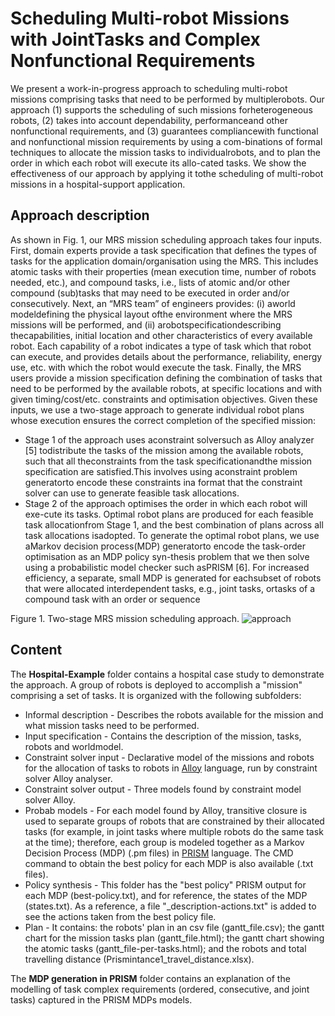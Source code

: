 # Scheduling Multi-robot Missions with JointTasks and Complex Nonfunctional Requirements

We present a work-in-progress approach to scheduling multi-robot missions comprising tasks that need to be performed by multiplerobots. Our approach (1) supports the scheduling of such missions forheterogeneous robots, (2) takes into account dependability, performanceand  other  nonfunctional  requirements,  and  (3)  guarantees  compliancewith functional and nonfunctional mission requirements by using a com-binations of formal techniques to allocate the mission tasks to individualrobots, and to plan the order in which each robot will execute its allo-cated tasks. We show the effectiveness of our approach by applying it tothe scheduling of multi-robot missions in a hospital-support application.



## Approach description

As  shown  in  Fig.  1,  our  MRS  mission  scheduling  approach  takes  four  inputs. First, domain experts provide a task specification that defines the types of tasks for the application domain/organisation using the MRS. This includes atomic tasks with  their  properties  (mean  execution  time,  number  of  robots  needed, etc.), and compound tasks, i.e., lists of atomic and/or other compound (sub)tasks that  may  need  to  be  executed  in  order  and/or  consecutively.  Next,  an  “MRS team” of engineers provides: (i) aworld  modeldefining the physical layout ofthe  environment  where  the  MRS  missions  will  be  performed,  and  (ii)  arobotspecificationdescribing thecapabilities, initial location and other characteristics of every available robot. Each capability of a robot indicates a type of task which that robot can execute, and provides details about the performance, reliability, energy use, etc. with which the robot would execute the task. Finally, the MRS users provide a mission specification defining the combination of tasks that need to  be  performed  by  the  available  robots,  at  specific  locations  and  with  given timing/cost/etc. constraints and optimisation objectives. Given these inputs, we use a two-stage approach to generate individual robot plans whose execution ensures the correct completion of the specified mission:

- Stage 1 of the approach uses aconstraint  solversuch as Alloy analyzer [5] todistribute the tasks of the mission among the available robots, such that all theconstraints from the task specificationandthe mission specification are satisfied.This involves using aconstraint problem generatorto encode these constraints ina format that the constraint solver can use to generate feasible task allocations. 
- Stage  2  of  the  approach  optimises  the  order  in  which  each  robot  will  exe-cute its tasks. Optimal robot plans are produced for each feasible task allocationfrom  Stage  1,  and  the  best  combination  of  plans  across  all  task  allocations  isadopted. To generate the optimal robot plans, we use aMarkov decision process(MDP) generatorto encode the task-order optimisation as an MDP policy syn-thesis problem that we then solve using a probabilistic model checker such asPRISM [6]. For increased efficiency, a separate, small MDP is generated for eachsubset of robots that were allocated interdependent tasks, e.g., joint tasks, ortasks of a compound task with an order or sequence

Figure 1. Two-stage MRS mission scheduling approach.
![approach](https://user-images.githubusercontent.com/63869574/119577942-d0b24000-bd78-11eb-98c4-24e5c9bb4050.JPG)




## Content

The **Hospital-Example** folder contains a hospital case study to demonstrate the approach. A group of robots is deployed to accomplish a "mission" comprising a set of tasks. It is organized with the following subfolders:

- Informal description - Describes the robots available for the mission and what mission tasks need to be performed.
- Input specification - Contains the description of the mission, tasks, robots and worldmodel.
- Constraint solver input - Declarative model of the missions and robots for the allocation of tasks to robots in [Alloy](http://alloytools.org) language, run by constraint solver Alloy analyser.
- Constraint solver output - Three models found by constraint model solver Alloy.
- Probab models - For each model found by Alloy, transitive closure is used to separate groups of robots that are constrained by their allocated tasks (for example, in joint tasks where multiple robots do the same task at the time); therefore, each group is modeled together as a Markov Decision Process (MDP) (.pm files) in [PRISM](https://www.prismmodelchecker.org/) language. The CMD command to obtain the best policy for each MDP is also available (.txt files).
- Policy synthesis - This folder has the "best policy" PRISM output for each MDP (best-policy.txt), and for reference, the states of the MDP (states.txt). As a reference, a file "\_description-actions.txt" is added to see the actions taken from the best policy file.
- Plan - It contains: the robots' plan in an csv file (gantt_file.csv); the gantt chart for the mission tasks plan (gantt_file.html); the gantt chart showing the atomic tasks (gantt_file-per-tasks.html); and the robots and total travelling distance (Prismintance1_travel_distance.xlsx).

The **MDP generation in PRISM** folder contains an explanation of the modelling of task complex requirements (ordered, consecutive, and joint tasks) captured in the PRISM MDPs models.

